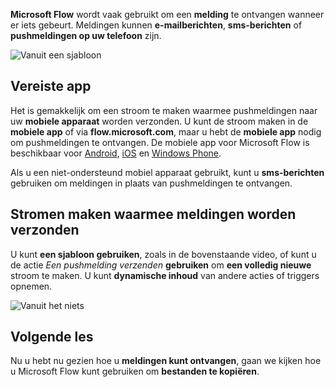 **Microsoft Flow** wordt vaak gebruikt om een **melding** te ontvangen wanneer er iets gebeurt.  Meldingen kunnen **e-mailberichten**, **sms-berichten** of **pushmeldingen op uw telefoon** zijn.

![Vanuit een sjabloon](./media/learning-get-notifications/template-notifications.png)

## <a name="required-app"></a>Vereiste app
Het is gemakkelijk om een stroom te maken waarmee pushmeldingen naar uw **mobiele apparaat** worden verzonden.  U kunt de stroom maken in de **mobiele app** of via **flow.microsoft.com**, maar u hebt de **mobiele app** nodig om pushmeldingen te ontvangen. De mobiele app voor Microsoft Flow is beschikbaar voor [Android](https://aka.ms/flowmobiledocsandroid), [iOS](https://aka.ms/flowmobiledocsios) en [Windows Phone](https://aka.ms/flowmobilewindows).

Als u een niet-ondersteund mobiel apparaat gebruikt, kunt u **sms-berichten** gebruiken om meldingen in plaats van pushmeldingen te ontvangen.

## <a name="creating-flows-that-send-notifications"></a>Stromen maken waarmee meldingen worden verzonden
U kunt **een sjabloon gebruiken**, zoals in de bovenstaande video, of kunt u de actie *Een pushmelding verzenden*  **gebruiken**  om **een volledig nieuwe** stroom te maken.  U kunt **dynamische inhoud** van andere acties of triggers opnemen.

![Vanuit het niets](./media/learning-get-notifications/notification-action.png)

## <a name="next-lesson"></a>Volgende les
Nu u hebt nu gezien hoe u **meldingen kunt ontvangen**, gaan we kijken hoe u Microsoft Flow kunt gebruiken om **bestanden te kopiëren**.

